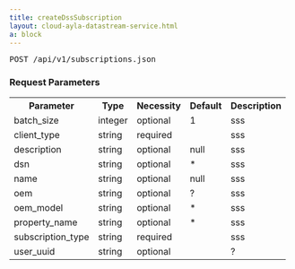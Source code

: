 ```yaml
---
title: createDssSubscription
layout: cloud-ayla-datastream-service.html
a: block
---
```


<pre>POST /api/v1/subscriptions.json</pre>

### Request Parameters

<table class="normal-table">
  <tr>
    <th>Parameter</th>
    <th>Type</th>
    <th>Necessity</th>
    <th>Default</th>
    <th>Description</th>
  </tr>
  <tr>
    <td>batch_size</td>
    <td>integer</td>
    <td>optional</td>
    <td>1</td>
    <td>sss</td>
  </tr>
  <tr>
    <td>client_type</td>
    <td>string</td>
    <td>required</td>
    <td>&nbsp;</td>
    <td>sss</td>
  </tr>
  <tr>
    <td>description</td>
    <td>string</td>
    <td>optional</td>
    <td>null</td>
    <td>sss</td>
  </tr>
  <tr>
    <td>dsn</td>
    <td>string</td>
    <td>optional</td>
    <td>*</td>
    <td>sss</td>
  </tr>
  <tr>
    <td>name</td>
    <td>string</td>
    <td>optional</td>
    <td>null</td>
    <td>sss</td>
  </tr>
  <tr>
    <td>oem</td>
    <td>string</td>
    <td>optional</td>
    <td>?</td>
    <td>sss</td>
  </tr>
  <tr>
    <td>oem_model</td>
    <td>string</td>
    <td>optional</td>
    <td>*</td>
    <td>sss</td>
  </tr>
  <tr>
    <td>property_name</td>
    <td>string</td>
    <td>optional</td>
    <td>*</td>
    <td>sss</td>
  </tr>
  <tr>
    <td>subscription_type</td>
    <td>string</td>
    <td>required</td>
    <td>&nbsp;</td>
    <td>sss</td>
  </tr>
  <tr>
    <td>user_uuid</td>
    <td>string</td>
    <td>optional</td>
    <td>&nbsp;</td>
    <td>?</td>
  </tr>
</table>